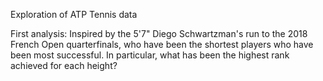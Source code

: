 Exploration of ATP Tennis data

First analysis: Inspired by the 5'7" Diego Schwartzman's run to the 2018 French Open quarterfinals, who have been the shortest players who have been most successful. In particular, what has been the highest rank achieved for each height?
